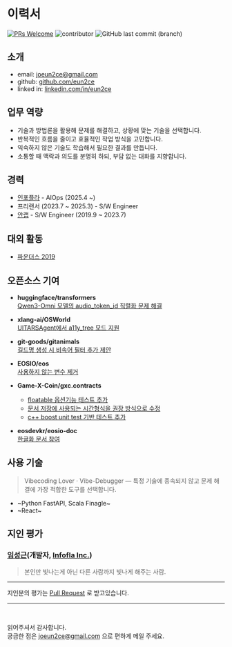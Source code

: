 # 이력서

[![PRs Welcome](https://img.shields.io/badge/PRs-welcome-brightgreen.svg?color=blue)](http://makeapullrequest.com)
![contributor](https://img.shields.io/github/contributors/eun2ce/RESUME.svg?color=blue)
![GitHub last commit (branch)](https://img.shields.io/github/last-commit/eun2ce/RESUME/main?color=blue)

## 소개

- email: joeun2ce@gmail.com
- github: [github.com/eun2ce](https://github.com/eun2ce)
- linked in: [linkedin.com/in/eun2ce](https://www.linkedin.com/in/eun2ce)

## 업무 역량

- 기술과 방법론을 활용해 문제를 해결하고, 상황에 맞는 기술을 선택합니다.
- 반복적인 흐름을 줄이고 효율적인 작업 방식을 고민합니다.
- 익숙하지 않은 기술도 학습해서 필요한 결과를 만듭니다.
- 소통할 때 맥락과 의도를 분명히 하되, 부담 없는 대화를 지향합니다.

## 경력

- [인포플라](https://www.infofla.com/) - AIOps (2025.4 ~)
- 프리랜서 (2023.7 ~ 2025.3) - S/W Engineer
- [안랩](https://www.ahnlab.com/) - S/W Engineer (2019.9 ~ 2023.7)

## 대외 활동

- [파운더스 2019](https://www.decenter.kr/NewsView/1VGLKLN4T2/GZ02)

## 오픈소스 기여

- **huggingface/transformers**  
  [Qwen3-Omni 모델의 audio_token_id 직렬화 문제 해결](https://github.com/huggingface/transformers/pull/41192)

- **xlang-ai/OSWorld**  
  [UITARSAgent에서 a11y_tree 모드 지원](https://github.com/xlang-ai/OSWorld/pull/346)

- **git-goods/gitanimals**  
  [길드명 생성 시 비속어 필터 추가 제안](https://github.com/git-goods/gitanimals/pull/262)

- **EOSIO/eos**  
  [사용하지 않는 변수 제거](https://github.com/EOSIO/eos/pull/6934)

- **Game-X-Coin/gxc.contracts**  
  - [floatable 옵션기능 테스트 추가](https://github.com/Game-X-Coin/gxc.contracts/pull/12)  
  - [문서 저장에 사용되는 시간형식을 권장 방식으로 수정](https://github.com/Game-X-Coin/gxc.contracts/pull/19)  
  - [c++ boost unit test 기반 테스트 추가](https://github.com/Game-X-Coin/gxc.contracts/pull/14)

- **eosdevkr/eosio-doc**  
  [한글화 문서 참여](https://github.com/eosdevkr/eosio-doc/pull/22)


## 사용 기술 

> Vibecoding Lover · Vibe-Debugger — 특정 기술에 종속되지 않고 문제 해결에 가장 적합한 도구를 선택합니다.

- ~Python FastAPI, Scala Finagle~
- ~React~

## 지인 평가

### [임성근](https://github.com/lim4349)(개발자, [Infofla Inc.](https://infofla.com/))
> 본인만 빛나는게 아닌 다른 사람까지 빛나게 해주는 사람.

---

지인분의 평가는 [Pull Request](https://github.com/eun2ce/RESUME/pulls) 로 받고있습니다.

---

<br/>

읽어주셔서 감사합니다.  
궁금한 점은 joeun2ce@gmail.com 으로 편하게 메일 주세요.
